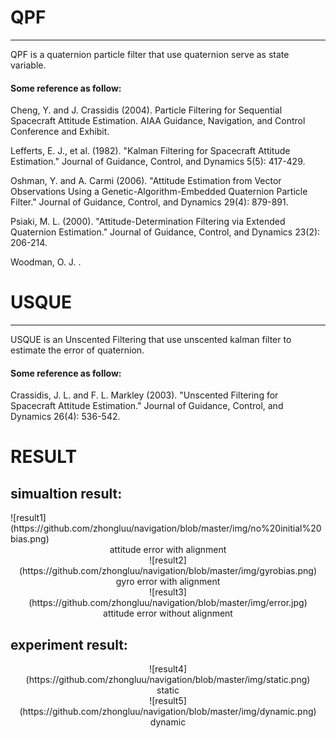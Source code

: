 # QPF
---
QPF is a quaternion particle filter that use quaternion serve as state variable.

#### Some reference as follow:
Cheng, Y. and J. Crassidis (2004). Particle Filtering for Sequential Spacecraft Attitude Estimation. AIAA Guidance, Navigation, and Control Conference and Exhibit.

	
Lefferts, E. J., et al. (1982). "Kalman Filtering for Spacecraft Attitude Estimation." Journal of Guidance, Control, and Dynamics 5(5): 417-429.
	
Oshman, Y. and A. Carmi (2006). "Attitude Estimation from Vector Observations Using a Genetic-Algorithm-Embedded Quaternion Particle Filter." Journal of Guidance, Control, and Dynamics 29(4): 879-891.
	
Psiaki, M. L. (2000). "Attitude-Determination Filtering via Extended Quaternion Estimation." Journal of Guidance, Control, and Dynamics 23(2): 206-214.
	
Woodman, O. J. <An introduction to inertial navigation.pdf>.
# USQUE
---
USQUE is an Unscented Filtering that use unscented kalman filter to estimate the error of quaternion.

#### Some reference as follow:
	
Crassidis, J. L. and F. L. Markley (2003). "Unscented Filtering for Spacecraft Attitude Estimation." Journal of Guidance, Control, and Dynamics 26(4): 536-542.
# RESULT
## simualtion result:
</center>
![result1](https://github.com/zhongluu/navigation/blob/master/img/no%20initial%20bias.png)
</center>
<center>
attitude error with alignment
</center>

<center>
![result2](https://github.com/zhongluu/navigation/blob/master/img/gyrobias.png)
</center>
<center>
gyro error with alignment
</center>

<center>
![result3](https://github.com/zhongluu/navigation/blob/master/img/error.jpg)
</center>
<center>
attitude error without alignment
</center>

## experiment result:

<center>
![result4](https://github.com/zhongluu/navigation/blob/master/img/static.png)
</center>
<center>
static
</center>

<center>
![result5](https://github.com/zhongluu/navigation/blob/master/img/dynamic.png)
</center>
<center>
dynamic
</center>
